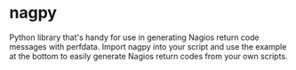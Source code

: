 # nagpy
Python library that's handy for use in generating Nagios return code messages with perfdata. Import nagpy into your script and use the example at the bottom to easily generate Nagios return codes from your own scripts.
